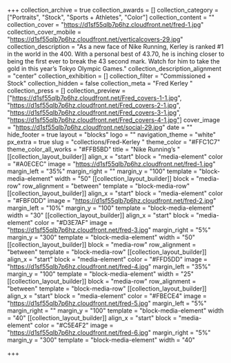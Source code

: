 +++
collection_archive = true
collection_awards = []
collection_category = ["Portraits", "Stock", "Sports + Athletes", "Color"]
collection_content = ""
collection_cover = "https://d1sf55qlb7p6hz.cloudfront.net/fred-1.jpg"
collection_cover_mobile = "https://d1sf55qlb7p6hz.cloudfront.net/verticalcovers-29.jpg"
collection_description = "As a new face of Nike Running, Kerley is ranked #1 in the world in the 400. With a personal best of 43.70, he is inching closer to being the first ever to break the 43 second mark. Watch for him to take the gold in this year’s Tokyo Olympic Games."
collection_description_alignment = "center"
collection_exhibition = []
collection_filter = "Commissioned + Stock"
collection_hidden = false
collection_meta = "Fred Kerley "
collection_press = []
collection_preview = ["https://d1sf55qlb7p6hz.cloudfront.net/Fred_covers-1-1.jpg", "https://d1sf55qlb7p6hz.cloudfront.net/Fred_covers-2-1.jpg", "https://d1sf55qlb7p6hz.cloudfront.net/Fred_covers-3-1.jpg", "https://d1sf55qlb7p6hz.cloudfront.net/Fred_covers-4-1.jpg"]
cover_image = "https://d1sf55qlb7p6hz.cloudfront.net/social-29.jpg"
date = ""
hide_footer = true
layout = "blocks"
logo = ""
navigation_theme = "white"
px_extra = true
slug = "collections/Fred-Kerley "
theme_color = "#FFC1C7"
theme_color_all_works = "#FFB5BD"
title = "Nike Running’s "
[[collection_layout_builder]]
align_x = "start"
block = "media-element"
color = "#A0ECEC"
image = "https://d1sf55qlb7p6hz.cloudfront.net/fred-1.jpg"
margin_left = "35%"
margin_right = ""
margin_y = "100"
template = "block-media-element"
width = "50"
[[collection_layout_builder]]
block = "media-row"
row_alignment = "between"
template = "block-media-row"
[[collection_layout_builder]]
align_x = "start"
block = "media-element"
color = "#FBF0DD"
image = "https://d1sf55qlb7p6hz.cloudfront.net/fred-2.jpg"
margin_left = "10%"
margin_y = "100"
template = "block-media-element"
width = "30"
[[collection_layout_builder]]
align_x = "start"
block = "media-element"
color = "#D3E7AF"
image = "https://d1sf55qlb7p6hz.cloudfront.net/fred-3.jpg"
margin_right = "5%"
margin_y = "300"
template = "block-media-element"
width = "50"
[[collection_layout_builder]]
block = "media-row"
row_alignment = "between"
template = "block-media-row"
[[collection_layout_builder]]
align_x = "start"
block = "media-element"
color = "#FFD5DD"
image = "https://d1sf55qlb7p6hz.cloudfront.net/fred-4.jpg"
margin_left = "35%"
margin_y = "100"
template = "block-media-element"
width = "25"
[[collection_layout_builder]]
block = "media-row"
row_alignment = "between"
template = "block-media-row"
[[collection_layout_builder]]
align_x = "start"
block = "media-element"
color = "#FBECE4"
image = "https://d1sf55qlb7p6hz.cloudfront.net/fred-5.jpg"
margin_left = "5%"
margin_right = ""
margin_y = "100"
template = "block-media-element"
width = "40"
[[collection_layout_builder]]
align_x = "start"
block = "media-element"
color = "#C5E4F2"
image = "https://d1sf55qlb7p6hz.cloudfront.net/fred-6.jpg"
margin_right = "5%"
margin_y = "300"
template = "block-media-element"
width = "40"

+++
